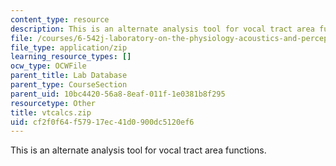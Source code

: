 ```yaml
---
content_type: resource
description: This is an alternate analysis tool for vocal tract area functions.
file: /courses/6-542j-laboratory-on-the-physiology-acoustics-and-perception-of-speech-fall-2005/cf2f0f64f57917ec41d0900dc5120ef6_vtcalcs.zip
file_type: application/zip
learning_resource_types: []
ocw_type: OCWFile
parent_title: Lab Database
parent_type: CourseSection
parent_uid: 10bc4420-56a8-8eaf-011f-1e0381b8f295
resourcetype: Other
title: vtcalcs.zip
uid: cf2f0f64-f579-17ec-41d0-900dc5120ef6
---
```

This is an alternate analysis tool for vocal tract area functions.

